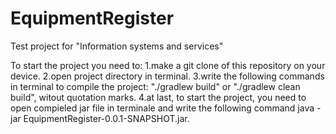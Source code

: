 # EquipmentRegister
Test project for "Information systems and services"

To start the project you need to:
  1.make a git clone of this repository on your device.
  2.open project directory in terminal.
  3.write the following commands in terminal to compile the project: "./gradlew build" or "./gradlew clean build", witout quotation marks.
  4.at last, to start the project, you need to open compieled jar file in terminale and write the following command java -jar EquipmentRegister-0.0.1-SNAPSHOT.jar.
